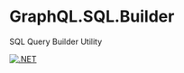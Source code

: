 # GraphQL.SQL.Builder
SQL Query Builder Utility

[![.NET](https://github.com/jodendaal/GraphQL.SQL.Builder/actions/workflows/dotnet.yml/badge.svg)](https://github.com/jodendaal/GraphQL.SQL.Builder/actions/workflows/dotnet.yml)

